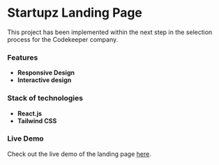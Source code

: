# Startupz Landing Page

This project has been implemented within the next step in the selection process for the Codekeeper company.

### Features

- **Responsive Design**
- **Interactive design**

### Stack of technologies

- **React.js**
- **Tailwind CSS**

### Live Demo

Check out the live demo of the landing page [here](https://).
